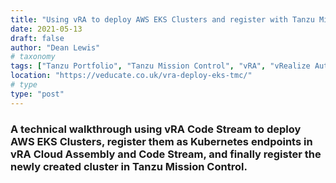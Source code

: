```yaml
---
title: "Using vRA to deploy AWS EKS Clusters and register with Tanzu Mission Control"
date: 2021-05-13
draft: false
author: "Dean Lewis"
# taxonomy
tags: ["Tanzu Portfolio", "Tanzu Mission Control", "vRA", "vRealize Automation", "EKS", "AWS"]
location: "https://veducate.co.uk/vra-deploy-eks-tmc/"
# type
type: "post"
---
```


### A technical walkthrough using vRA Code Stream to deploy AWS EKS Clusters, register them as Kubernetes endpoints in vRA Cloud Assembly and Code Stream, and finally register the newly created cluster in Tanzu Mission Control.
